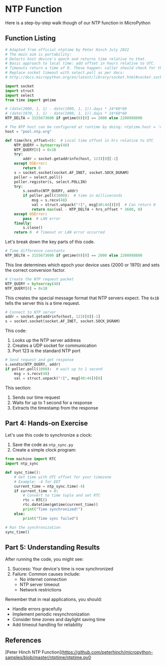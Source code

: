 # NTP Function

Here is a step-by-step walk though of our NTP function in MicroPython

## Function Listing

```python
# Adapted from official ntptime by Peter Hinch July 2022
# The main aim is portability:
# Detects host device's epoch and returns time relative to that.
# Basic approach to local time: add offset in hours relative to UTC.
# Timeouts return a time of 0. These happen: caller should check for this.
# Replace socket timeout with select.poll as per docs:
# http://docs.micropython.org/en/latest/library/socket.html#socket.socket.settimeout

import socket
import struct
import select
from time import gmtime

# (date(2000, 1, 1) - date(1900, 1, 1)).days * 24*60*60
# (date(1970, 1, 1) - date(1900, 1, 1)).days * 24*60*60
NTP_DELTA = 3155673600 if gmtime(0)[0] == 2000 else 2208988800

# The NTP host can be configured at runtime by doing: ntptime.host = 'myhost.org'
host = "pool.ntp.org"

def time(hrs_offset=0):  # Local time offset in hrs relative to UTC
    NTP_QUERY = bytearray(48)
    NTP_QUERY[0] = 0x1B
    try:
        addr = socket.getaddrinfo(host, 123)[0][-1]
    except OSError:
        return 0
    s = socket.socket(socket.AF_INET, socket.SOCK_DGRAM)
    poller = select.poll()
    poller.register(s, select.POLLIN)
    try:
        s.sendto(NTP_QUERY, addr)
        if poller.poll(1000):  # time in milliseconds
            msg = s.recv(48)
            val = struct.unpack("!I", msg[40:44])[0]  # Can return 0
            return max(val - NTP_DELTA + hrs_offset * 3600, 0)
    except OSError:
        pass  # LAN error
    finally:
        s.close()
    return 0  # Timeout or LAN error occurred
```

Let's break down the key parts of this code.



```python
# Time difference constants
NTP_DELTA = 3155673600 if gmtime(0)[0] == 2000 else 2208988800
```
This line determines which epoch your device uses (2000 or 1970) and sets the correct conversion factor.

```python
# Create the NTP request packet
NTP_QUERY = bytearray(48)
NTP_QUERY[0] = 0x1B
```
This creates the special message format that NTP servers expect. The `0x1B` tells the server this is a time request.

```python
# Connect to NTP server
addr = socket.getaddrinfo(host, 123)[0][-1]
s = socket.socket(socket.AF_INET, socket.SOCK_DGRAM)
```
This code:
1. Looks up the NTP server address
2. Creates a UDP socket for communication
3. Port 123 is the standard NTP port

```python
# Send request and get response
s.sendto(NTP_QUERY, addr)
if poller.poll(1000):  # wait up to 1 second
    msg = s.recv(48)
    val = struct.unpack("!I", msg[40:44])[0]
```
This section:
1. Sends our time request
2. Waits for up to 1 second for a response
3. Extracts the timestamp from the response

## Part 4: Hands-on Exercise

Let's use this code to synchronize a clock:

1. Save the code as `ntp_sync.py`
2. Create a simple clock program:

```python
from machine import RTC
import ntp_sync

def sync_time():
    # Get time with UTC offset for your timezone
    # Example: -4 for EDT
    current_time = ntp_sync.time(-4)  
    if current_time > 0:
        # Convert to time tuple and set RTC
        rtc = RTC()
        rtc.datetime(gmtime(current_time))
        print("Time synchronized!")
    else:
        print("Time sync failed")

# Run the synchronization
sync_time()
```

## Part 5: Understanding Results

After running the code, you might see:
1. Success: Your device's time is now synchronized
2. Failure: Common causes include:
   - No internet connection
   - NTP server timeout
   - Network restrictions

Remember that in real applications, you should:
- Handle errors gracefully
- Implement periodic resynchronization
- Consider time zones and daylight saving time
- Add timeout handling for reliability

## References

[Peter Hinch NTP Function](https://github.com/peterhinch/micropython-samples/blob/master/ntptime/ntptime.py0